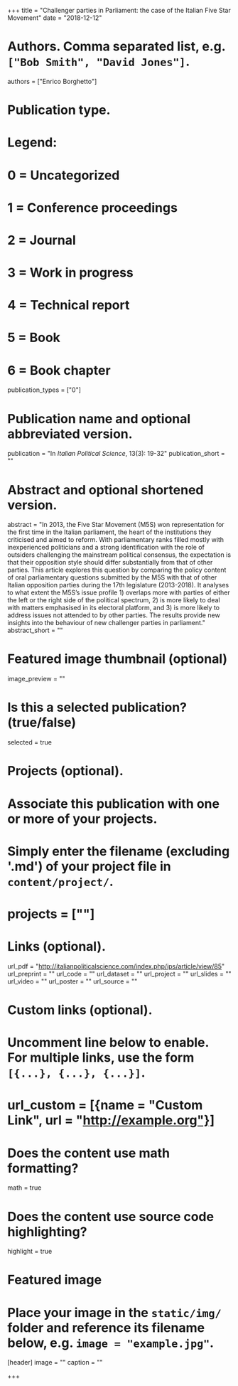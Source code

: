 +++
title = "Challenger parties in Parliament: the case of the Italian Five Star Movement"
date = "2018-12-12"

# Authors. Comma separated list, e.g. `["Bob Smith", "David Jones"]`.
authors = ["Enrico Borghetto"]

# Publication type.
# Legend:
# 0 = Uncategorized
# 1 = Conference proceedings
# 2 = Journal
# 3 = Work in progress
# 4 = Technical report
# 5 = Book
# 6 = Book chapter
publication_types = ["0"] 

# Publication name and optional abbreviated version.
publication = "In *Italian Political Science*, 13(3): 19-32"
publication_short = ""

# Abstract and optional shortened version.
abstract = "In 2013, the Five Star Movement (M5S) won representation for the first time in the Italian parliament, the heart of the institutions they criticised and aimed to reform. With parliamentary ranks filled mostly with inexperienced politicians and a strong identification with the role of outsiders challenging the mainstream political consensus, the expectation is that their opposition style should differ substantially from that of other parties. This article explores this question by comparing the policy content of oral parliamentary questions submitted by the M5S with that of other Italian opposition parties during the 17th legislature (2013-2018). It analyses to what extent the M5S’s issue profile 1) overlaps more with parties of either the left or the right side of the political spectrum, 2) is more likely to deal with matters emphasised in its electoral platform, and 3) is more likely to address issues not attended to by other parties. The results provide new insights into the behaviour of new challenger parties in parliament."
abstract_short = ""

# Featured image thumbnail (optional)
image_preview = ""

# Is this a selected publication? (true/false)
selected = true

# Projects (optional).
#   Associate this publication with one or more of your projects.
#   Simply enter the filename (excluding '.md') of your project file in `content/project/`.
# projects = [""]

# Links (optional).
url_pdf = "http://italianpoliticalscience.com/index.php/ips/article/view/85"
url_preprint = ""
url_code = ""
url_dataset = ""
url_project = ""
url_slides = ""
url_video = ""
url_poster = ""
url_source = ""

# Custom links (optional).
#   Uncomment line below to enable. For multiple links, use the form `[{...}, {...}, {...}]`.
# url_custom = [{name = "Custom Link", url = "http://example.org"}]

# Does the content use math formatting?
math = true

# Does the content use source code highlighting?
highlight = true

# Featured image
# Place your image in the `static/img/` folder and reference its filename below, e.g. `image = "example.jpg"`.
[header]
image = ""
caption = ""

+++